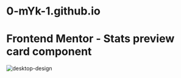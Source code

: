 # 0-mYk-1.github.io
# Frontend Mentor - Stats preview card component
![desktop-design](https://user-images.githubusercontent.com/78191928/122438407-5318d300-cfb8-11eb-8224-5fe33b6c2e6e.jpg)
